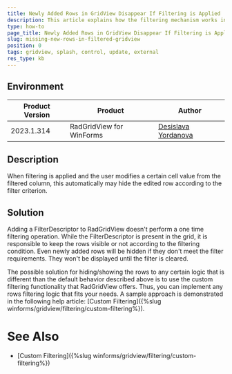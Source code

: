 ```yaml
---
title: Newly Added Rows in GridView Disappear If Filtering is Applied
description: This article explains how the filtering mechanism works in the WinForms GridView.
type: how-to
page_title: Newly Added Rows in GridView Disappear If Filtering is Applied
slug: missing-new-rows-in-filtered-gridview
position: 0
tags: gridview, splash, control, update, external
res_type: kb
---
```


## Environment
 
|Product Version|Product|Author|
|----|----|----|
|2023.1.314|RadGridView for WinForms|[Desislava Yordanova](https://www.telerik.com/blogs/author/desislava-yordanova)|
 

## Description

When filtering is applied and the user modifies a certain cell value from the filtered column, this automatically may hide the edited row according to the filter criterion.  
 
## Solution 

Adding a FilterDescriptor to RadGridView doesn't perform a one time filtering operation. While the FilterDescriptor is present in the grid, it is responsible to keep the rows visible or not according to the filtering condition. Even newly added rows will be hidden if they don't meet the filter requirements. They won't be displayed until the filter is cleared. 

The possible solution for hiding/showing the rows to any certain logic that is different than the default behavior described above is to use the custom filtering functionality that RadGridView offers. Thus, you can implement any rows filtering  logic that fits your needs. A sample approach is demonstrated in the following help article: [Custom Filtering]({%slug winforms/gridview/filtering/custom-filtering%}).
 
# See Also

* [Custom Filtering]({%slug winforms/gridview/filtering/custom-filtering%})  




 

 
